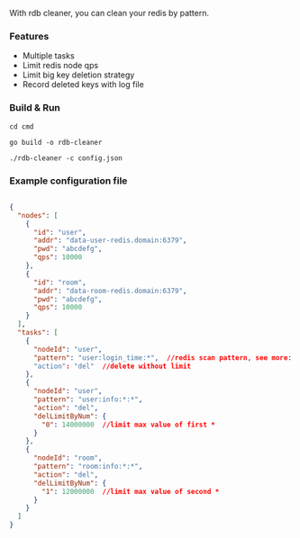 With rdb cleaner, you can clean your redis by pattern.

### Features
- Multiple tasks
- Limit redis node qps
- Limit big key deletion strategy
- Record deleted keys with log file


### Build & Run
```shell
cd cmd

go build -o rdb-cleaner 

./rdb-cleaner -c config.json
```

### Example configuration file
```json

{
  "nodes": [
    {
      "id": "user",
      "addr": "data-user-redis.domain:6379",
      "pwd": "abcdefg",
      "qps": 10000
    },
    {
      "id": "room",
      "addr": "data-room-redis.domain:6379",
      "pwd": "abcdefg",
      "qps": 10000
    }
  ],
  "tasks": [
    {
      "nodeId": "user",
      "pattern": "user:login_time:*",  //redis scan pattern, see more: https://redis.io/commands/scan
      "action": "del"  //delete without limit
    },
    {
      "nodeId": "user",
      "pattern": "user:info:*:*",
      "action": "del",
      "delLimitByNum": {
        "0": 14000000  //limit max value of first *
      }
    },
    {
      "nodeId": "room",
      "pattern": "room:info:*:*",
      "action": "del",
      "delLimitByNum": {
        "1": 12000000  //limit max value of second *
      }
    }
  ]
}
```
